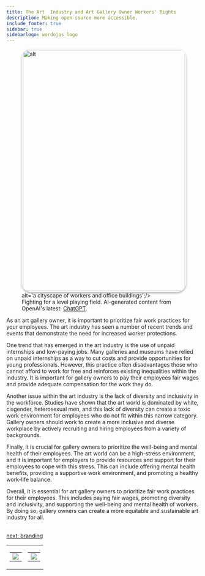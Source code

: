 ```yaml
---
title: The Art  Industry and Art Gallery Owner Workers' Rights
description: Making open-source more accessible.
include_footer: true
sidebar: true
sidebarlogo: wordojos_logo
---
```


<figure>
    <img src='/uploads/workers-rights.jpg' style="width: 100%;height: 630px;padding: 3px; box-shadow: 0 3px 5px rgba(0,0,0,.3);border-radius: 25px;overflow: hidden;border: none;" align="middle"; alt='alt';/> alt='a cityscape of workers and office buildings';/>
    <figcaption>Fighting for a level playing field.  AI-generated content from OpenAI's latest: <a href="https://openai.com/blog/chatgpt/" >ChatGPT</a>.</figcaption>
</figure>
<p>
As an art gallery owner, it is important to prioritize fair work practices for your employees. The art industry has seen a number of recent trends and events that demonstrate the need for increased worker protections.

One trend that has emerged in the art industry is the use of unpaid internships and low-paying jobs. Many galleries and museums have relied on unpaid internships as a way to cut costs and provide opportunities for young professionals. However, this practice often disadvantages those who cannot afford to work for free and reinforces existing inequalities within the industry. It is important for gallery owners to pay their employees fair wages and provide adequate compensation for the work they do.

Another issue within the art industry is the lack of diversity and inclusivity in the workforce. Studies have shown that the art world is dominated by white, cisgender, heterosexual men, and this lack of diversity can create a toxic work environment for employees who do not fit within this narrow category. Gallery owners should work to create a more inclusive and diverse workplace by actively recruiting and hiring employees from a variety of backgrounds.

Finally, it is crucial for gallery owners to prioritize the well-being and mental health of their employees. The art world can be a high-stress environment, and it is important for employers to provide resources and support for their employees to cope with this stress. This can include offering mental health benefits, providing a supportive work environment, and promoting a healthy work-life balance.

Overall, it is essential for art gallery owners to prioritize fair work practices for their employees. This includes paying fair wages, promoting diversity and inclusivity, and supporting the well-being and mental health of workers. By doing so, gallery owners can create a more equitable and sustainable art industry for all.

<br>
<a href="https://workdojos.com/artgalleries/branding">next: branding</a>
</p>
<table border="0" cellpadding="0" cellspacing="0" width="600" id="templateColumns">
    <tr>
        <td align="center" valign="top" width="50%" class="templateColumnContainer">
            <table border="0" cellpadding="10" cellspacing="0" height="100%" width="100px">
                <tr>
                    <td class="leftColumnContent">
                      <a href="https://artgalleries.workdojos.com">
                        <img src="/uploads/dash.png" class="columnImage" />
                    </td>
                </tr>
            </table>
        </td>
        <td align="center" valign="top" width="50%" class="templateColumnContainer">
            <table border="0" cellpadding="10" cellspacing="0" height="100%" width="100px">
                <tr>
                    <td class="rightColumnContent">
                      <a href="https://musicalartist.workdojos.com">
                        <img src="/uploads/randomdojo.png" class="columnImage" />
                    </td>
            </table>
        </td>
    </tr>
</table>
